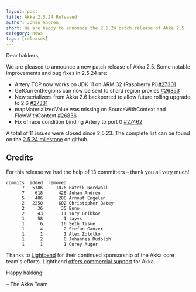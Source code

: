 ```yaml
---
layout: post
title: Akka 2.5.24 Released
author: Johan Andrén
short: We are happy to announce the 2.5.24 patch release of Akka 2.5
category: news
tags: [releases]
---
```


Dear hakkers,

We are pleased to announce a new patch release of Akka 2.5. Some notable improvements and bug fixes in 2.5.24 are:

* Artery TCP now works on JDK 11 on ARM 32 (Raspberry Pi)[#27301](https://github.com/akka/akka/issues/27301)
* GetCurrentRegions can now be sent to shard region proxies [#26853](https://github.com/akka/akka/issues/26853)
* New serializers from Akka 2.6 backported to allow future rolling upgrade to 2.6 [#27331](https://github.com/akka/akka/pull/27331)
* mapMaterializedValue was missing on SourceWithContext and FlowWithContext [#26836](https://github.com/akka/akka/issues/26836)
* Fix of race condition binding Artery to port 0 [#27462](https://github.com/akka/akka/pull/27462)

A total of 11 issues were closed since 2.5.23. The complete list can be found on the [2.5.24 milestone](https://github.com/akka/akka/milestone/142?closed=1) on github.

## Credits

For this release we had the help of 13 committers – thank you all very much!

```
commits  added  removed
      7   5786     1076 Patrik Nordwall
      7    618      428 Johan Andrén
      5    486      288 Arnout Engelen
      2   2250      602 Christopher Batey
      2     36       35 Enno
      2     43       11 Yury Gribkov
      1     58        1 tayvs
      1      6       16 Seth Tisue
      1      4        2 Stefan Ganzer
      1      1        1 Alex Zolotko
      1      2        0 Johannes Rudolph
      1      1        1 Corey Auger
```

Thanks to [Lightbend](https://www.lightbend.com/) for their continued sponsorship of the Akka core team's efforts. Lightbend [offers commercial support](https://www.lightbend.com/lightbend-platform-subscription) for Akka.

Happy hakking!

– The Akka Team
